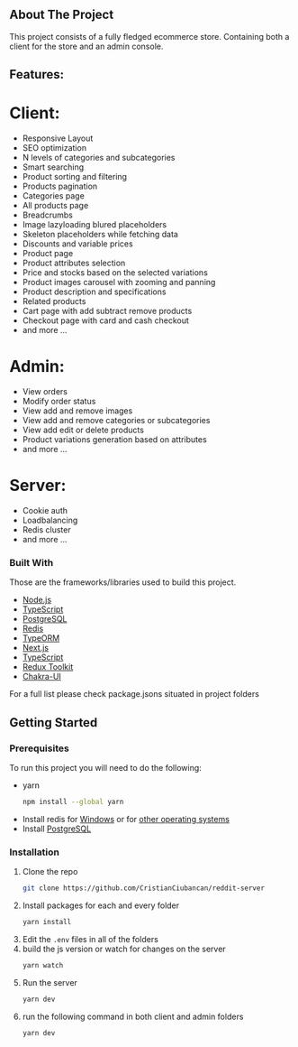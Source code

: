 <!-- ABOUT THE PROJECT -->

## About The Project

This project consists of a fully fledged ecommerce store. Containing both a client for the store and an admin console.

## Features:

# Client:

- Responsive Layout
- SEO optimization
- N levels of categories and subcategories
- Smart searching
- Product sorting and filtering
- Products pagination
- Categories page
- All products page
- Breadcrumbs
- Image lazyloading blured placeholders
- Skeleton placeholders while fetching data
- Discounts and variable prices
- Product page
- Product attributes selection
- Price and stocks based on the selected variations
- Product images carousel with zooming and panning
- Product description and specifications
- Related products
- Cart page with add subtract remove products
- Checkout page with card and cash checkout
- and more ...

# Admin:

- View orders
- Modify order status
- View add and remove images
- View add and remove categories or subcategories
- View add edit or delete products
- Product variations generation based on attributes
- and more ...

# Server:

- Cookie auth
- Loadbalancing
- Redis cluster
- and more ...

### Built With

Those are the frameworks/libraries used to build this project.

- [Node.js](https://nodejs.org/)
- [TypeScript](https://www.typescriptlang.org/)
- [PostgreSQL](https://www.postgresql.org/)
- [Redis](https://redis.com/)
- [TypeORM](https://typeorm.io/#/)
- [Next.js](https://nextjs.org/)
- [TypeScript](https://www.typescriptlang.org/)
- [Redux Toolkit](https://redux-toolkit.js.org/)
- [Chakra-UI](https://chakra-ui.com/)

For a full list please check package.jsons situated in project folders

<!-- GETTING STARTED -->

## Getting Started

### Prerequisites

To run this project you will need to do the following:

- yarn
  ```sh
  npm install --global yarn
  ```
- Install redis for [Windows](https://github.com/microsoftarchive/redis/releases/tag/win-3.0.504) or for [other operating systems](https://redis.io/download)
- Install [PostgreSQL](https://www.postgresql.org/download/)

### Installation

1. Clone the repo
   ```sh
   git clone https://github.com/CristianCiubancan/reddit-server
   ```
2. Install packages for each and every folder
   ```sh
   yarn install
   ```
3. Edit the `.env` files in all of the folders
4. build the js version or watch for changes on the server
   ```sh
   yarn watch
   ```
5. Run the server
   ```sh
   yarn dev
   ```
6. run the following command in both client and admin folders
   ```sh
   yarn dev
   ```
